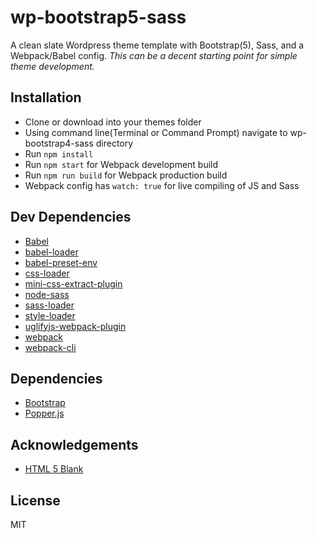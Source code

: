 # wp-bootstrap5-sass

A clean slate Wordpress theme template with Bootstrap(5), Sass, and a Webpack/Babel config.
_This can be a decent starting point for simple theme development._

## Installation

- Clone or download into your themes folder
- Using command line(Terminal or Command Prompt) navigate to wp-bootstrap4-sass directory
- Run `npm install`
- Run `npm start` for Webpack development build
- Run `npm run build` for Webpack production build
- Webpack config has `watch: true` for live compiling of JS and Sass

## Dev Dependencies

- [Babel](https://babeljs.io/)
- [babel-loader](https://github.com/babel/babel-loader)
- [babel-preset-env](https://github.com/babel/babel/tree/master/packages/babel-preset-env)
- [css-loader](https://www.npmjs.com/package/css-loader)
- [mini-css-extract-plugin](https://github.com/webpack-contrib/mini-css-extract-plugin)
- [node-sass](https://www.npmjs.com/package/node-sass)
- [sass-loader](https://www.npmjs.com/package/sass-loader)
- [style-loader](https://www.npmjs.com/package/style-loader)
- [uglifyjs-webpack-plugin](https://www.npmjs.com/package/uglifyjs-webpack-plugin)
- [webpack](https://webpack.js.org/)
- [webpack-cli](https://webpack.js.org/api/cli/)

## Dependencies

- [Bootstrap](https://getbootstrap.com/)
- [Popper.js](https://popper.js.org/)

## Acknowledgements

- [HTML 5 Blank](https://github.com/toddmotto/html5blank)

## License

MIT
